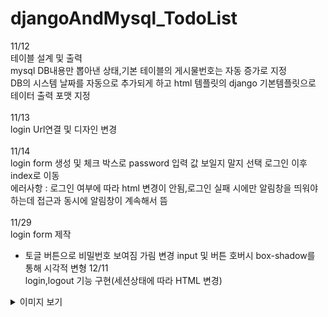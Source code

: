 # djangoAndMysql_TodoList
11/12<br>
테이블 설계 및 출력<br>
mysql DB내용만 뽑아낸 상태,기본 테이블의 게시물번호는 자동 증가로 지정
<br>DB의 시스템 날짜를 자동으로 추가되게 하고 html 템플릿의 django 기본템플릿으로 테이터 출력 포맷 지정
<br>
<br>
11/13 <br>login Url연결 및 디자인 변경
<br>
<br>
11/14 <br>login form 생성 및 체크 박스로 password 입력 값 보일지 말지 선택
로그인 이후 index로 이동<br>
에러사항 : 로그인 여부에 따라 html 변경이 안됨,로그인 실패 시에만 알림창을 띄워야하는데 접근과 동시에 알림창이 계속해서 뜸<br><br>
11/29<br>
login form 제작<br>
 - 토글 버튼으로 비밀번호 보여짐 가림 변경 input 및 버튼 호버시 box-shadow를 통해 시각적 변형
12/11<br>
login,logout 기능 구현(세션상태에 따라 HTML 변경)
<details>
	<summary>이미지 보기</summary>
  	<div markdown="1">
      <img width="458" alt="스크린샷 2023-11-12 14 05 56" src="https://github.com/wngh1212/djangoAndMysql_blog/assets/88926634/17186ee1-e77b-4454-aaab-00b028037f8e">
<br> -> 디자인 변경 <br>
<img width="458" alt="스크린샷 2023-11-13 11 18 00" src="https://github.com/wngh1212/djangoAndMysql_blog/assets/88926634/79314096-91e8-4ef8-bbe1-74590e2d1ece">
<br>
<img width="438" alt="스크린샷 2023-11-12 15 48 55" src="https://github.com/wngh1212/djangoAndMysql_blog/assets/88926634/dfb66436-1b3b-48a5-9e1b-412ab7d4ef10"><br>
<img width="205" alt="스크린샷 2023-11-14 22 07 08" src="https://github.com/wngh1212/djangoAndMysql_blog/assets/88926634/e9cef83c-78b5-464a-9e48-51fdb8577f3d">
<img width="297" alt="스크린샷 2023-11-14 22 07 00" src="https://github.com/wngh1212/djangoAndMysql_blog/assets/88926634/c5bf1f9a-d9a1-44df-8d1a-8afcf3d1597a"><br>
		<img width="1710" alt="스크린샷 2023-11-29 10 31 56" src="https://github.com/wngh1212/djangoAndMysql_TodoList/assets/88926634/f45a64e2-81d8-4eab-b9a9-9ebfb7e3fe24">
  	</div>
</details>


